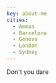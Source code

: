 ```yaml
---
key: about-me
cities:
  - Amman
  - Barcelona
  - Genova
  - London
  - Sydney
---
```

Don't you dare
